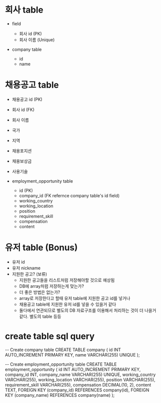 # 회사 table

- field

  - 회사 id (PK)
  - 회사 이름 (Unique)

- company table
  - id
  - name

# 채용공고 table

- 채용공고 id (PK)
- 회사 id (FK)
- 회사 이름
- 국가
- 지역
- 채용포지션
- 채용보상금
- 사용기술

- employment_opportunity table
  - id (PK)
  - company_id (FK refernce company table's id field)
  - working_country
  - working_location
  - position
  - requirement_skill
  - compensation
  - content

# 유저 table (Bonus)

- 유저 id
- 유저 nickname
- 지원한 공고? (보류)
  - 지원한 공고들을 리스트처럼 저장해야할 것으로 예상됨
  - DB에 array처럼 저장하는게 맞는가?
  - 더 좋은 방법은 없는가?
  - array로 저장한다고 할때 유저 table에 지원한 공고 id를 넣거나
  - 채용공고 table에 지원한 유저 id를 넣을 수 있을거 같다
  - 둘다에서 연관되므로 별도의 DB 자료구조를 이용해서 처리하는 것이 더 나을거 같다. 별도의 table 등등
 
# create table sql query

-- Create company table
CREATE TABLE company (
id INT AUTO_INCREMENT PRIMARY KEY,
name VARCHAR(255) UNIQUE
);

-- Create employment_opportunity table
CREATE TABLE employment_opportunity (
id INT AUTO_INCREMENT PRIMARY KEY,
company_id INT,
company_name VARCHAR(255) UNIQUE,
working_country VARCHAR(255),
working_location VARCHAR(255),
position VARCHAR(255),
requirement_skill VARCHAR(255),
compensation DECIMAL(10, 2),
content TEXT,
FOREIGN KEY (company_id) REFERENCES company(id),
FOREIGN KEY (company_name) REFERENCES company(name)
);
